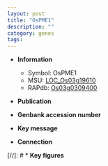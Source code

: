 ```yaml
---
layout: post
title: "OsPME1"
description: ""
category: genes
tags: 
---
```


* **Information**  
    + Symbol: OsPME1  
    + MSU: [LOC_Os03g19610](http://rice.uga.edu/cgi-bin/ORF_infopage.cgi?orf=LOC_Os03g19610)  
    + RAPdb: [Os03g0309400](http://rapdb.dna.affrc.go.jp/viewer/gbrowse_details/irgsp1?name=Os03g0309400)  

* **Publication**  

* **Genbank accession number**  

* **Key message**  

* **Connection**  

[//]: # * **Key figures**  


